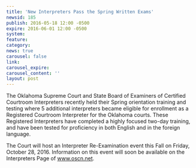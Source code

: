 ```yaml
---
title: 'New Interpreters Pass the Spring Written Exams'
newsid: 185
publish: 2016-05-18 12:00 -0500
expire: 2016-06-01 12:00 -0500
system: 
feature: 
category: 
news: true
carousel: false
link: 
carousel_expire: 
carousel_content: ''
layout: post
---
```

<p>The Oklahoma Supreme Court and State Board of Examiners of Certified Courtroom Interpreters recently held their Spring orientation training and testing where 5 additional interpreters became eligible for enrollment as a Registered Courtroom Interpreter for the Oklahoma courts.  These Registered Interpreters have completed a highly focused two-day training, and have been tested for proficiency in both English and in the foreign language.</p>
<p>The Court will host an Interpreter Re-Examination event this Fall on Friday, October  28, 2016.  Information on this event will soon be available on the Interpreters Page of <a href="http://www.oscn.net" target="_blank">www.oscn.net</a>.</p>